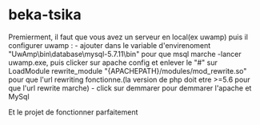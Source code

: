 # beka-tsika

Premierment, il faut que vous avez un serveur en local(ex uwamp)
puis il configurer uwamp :
        - ajouter dans le variable d'envirenoment "UwAmp\bin\database\mysql-5.7.11\bin" pour que msql marche
        -lancer uwamp.exe, puis clicker sur apache config et enlever le "#" sur LoadModule rewrite_module "{APACHEPATH}/modules/mod_rewrite.so" pour que l'url rewriting fonctionne.(la version de php doit etre >=5.6 pour que l'url rewrite marche)
        - click sur demmarer pour demmarer l'apache et MySql
        
Et le projet de fonctionner parfaitement
        
        
        
